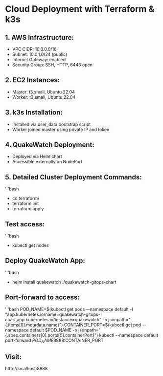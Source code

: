 # Cloud Deployment with Terraform & k3s

## 1. AWS Infrastructure:
- VPC CIDR: 10.0.0.0/16
- Subnet: 10.0.1.0/24 (public)
- Internet Gateway: enabled
- Security Group: SSH, HTTP, 6443 open

## 2. EC2 Instances:
- Master: t3.small, Ubuntu 22.04
- Worker: t3.small, Ubuntu 22.04

## 3. k3s Installation:
- Installed via user_data bootstrap script
- Worker joined master using private IP and token

## 4. QuakeWatch Deployment:
- Deployed via Helm chart
- Accessible externally on NodePort

## 5. Detailed Cluster Deployment Commands:
'''bash
- cd terraform/
- terraform init
- terraform apply
  
## Test access:
'''bash
- kubectl get nodes

## Deploy QuakeWatch App:

'''bash
- helm install quakewatch ./quakewatch-gitops-chart

## Port-forward to access:
'''bash
POD_NAME=$(kubectl get pods --namespace default -l "app.kubernetes.io/name=quakewatch-gitops-chart,app.kubernetes.io/instance=quakewatch" -o jsonpath="{.items[0].metadata.name}")
CONTAINER_PORT=$(kubectl get pod --namespace default $POD_NAME -o jsonpath="{.spec.containers[0].ports[0].containerPort}")
kubectl --namespace default port-forward $POD_NAME 8888:$CONTAINER_PORT

## Visit:
http://localhost:8888




